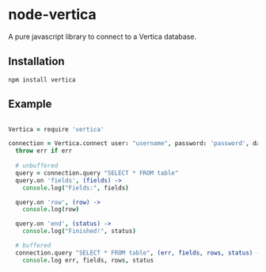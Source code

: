 # node-vertica

A pure javascript library to connect to a Vertica database.

## Installation

    npm install vertica

## Example

```coffeescript

Vertica = require 'vertica'

connection = Vertica.connect user: "username", password: 'password', database: "database", host: 'localhost', (err) ->
  throw err if err
  
  # unbuffered
  query = connection.query "SELECT * FROM table"
  query.on 'fields', (fields) ->
    console.log("Fields:", fields)

  query.on 'row', (row) ->
    console.log(row)

  query.on 'end', (status) ->
    console.log("Finished!", status)

  # buffered
  connection.query "SELECT * FROM table", (err, fields, rows, status) ->
    console.log err, fields, rows, status

```
